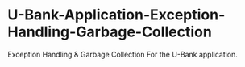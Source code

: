 # U-Bank-Application-Exception-Handling-Garbage-Collection
Exception Handling &amp; Garbage Collection For the U-Bank application.
